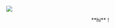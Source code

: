 ![](https://media.discordapp.net/attachments/1058993549925961870/1252995688464388227/Untitled257_20240619213645.png?ex=667638eb&is=6674e76b&hm=7bcf7937c2f6d8ec01068df2b08f6931813d1de7f0c3c6c185edfc49131f6cac&=&format=webp&quality=lossless&width=1025&height=237)
<p align="center"> **hi** ! </p>
